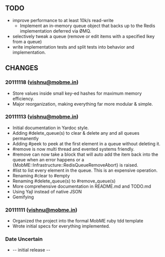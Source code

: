 
## TODO
* improve performance to at least 10k/s read-write
  * Implement an in-memory queue object that backs up to the Redis implementation deferred via ØMQ.
* selectively tweak a queue (remove or edit items with a specified lkey from a queue)
* write implementation tests and split tests into behavior and implementation.

## CHANGES

### 20111118 (vishnu@mobme.in)
* Store values inside small key-ed hashes for maximum memory efficiency.
* Major reorganization, making everything far more modular & simple.

### 20111113 (vishnu@mobme.in)
* Initial documentation in Yardoc style.
* Adding #delete_queue(s) to clear & delete any and all queues permanently
* Adding #peek to peek at the first element in a queue without deleting it.
* \#remove is now multi thread and evented systems friendly.
* \#remove can now take a block that will auto add the item back into the queue when an error happens or a {MobME::Infrastructure::RedisQueueRemoveAbort} is raised.
* \#list to list every element in the queue. This is an expensive operation.
* Renaming #clear to #empty
* Renaming #delete\_queue(s) to #remove\_queue(s)
* More comprehensive documentation in README.md and TODO.md
* Using Yajl instead of native JSON
* Gemifying

### 20111111 (vishnu@mobme.in)
* Organized the project into the formal MobME ruby tdd template
* Wrote initial specs for everything implemented.

### Date Uncertain
* -- initial release --
